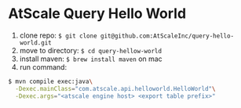 AtScale Query Hello World
=================

1. clone repo: `$ git clone git@github.com:AtScaleInc/query-hello-world.git`
2. move to directory: `$ cd query-hellow-world`
3. install maven: `$ brew install maven` on mac
4. run command: 

  ```bash
  $ mvn compile exec:java\
    -Dexec.mainClass="com.atscale.api.helloworld.HelloWorld"\
    -Dexec.args="<atscale engine host> <export table prefix>"
  ```
